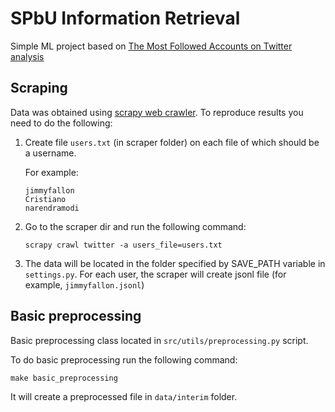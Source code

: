  # SPbU Information Retrieval

 Simple ML project based on [The Most Followed Accounts on Twitter analysis](https://www.brandwatch.com/blog/most-twitter-followers/)

## Scraping

Data was obtained using [scrapy web crawler](https://scrapy.org/). To reproduce results you need to do the following:

1. Create file `users.txt` (in scraper folder) on each file of which should be a username.

    For example:
    ```
    jimmyfallon
    Cristiano
    narendramodi
    ```
2. Go to the scraper dir and run the following command:
    ```
    scrapy crawl twitter -a users_file=users.txt
    ```

3. The data will be located in the folder specified by SAVE_PATH variable in `settings.py`. For each user, the scraper will create jsonl file (for example, `jimmyfallon.jsonl`)

## Basic preprocessing

Basic preprocessing class located in `src/utils/preprocessing.py` script.

To do basic preprocessing run the following command:
```
make basic_preprocessing
```
It will create a preprocessed file in `data/interim` folder.
